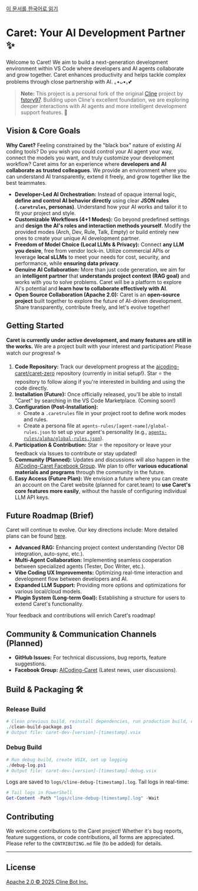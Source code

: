 [이 문서를 한국어로 읽기](./README.md)

# Caret: Your AI Development Partner ✨

Welcome to Caret! We aim to build a next-generation development environment within VS Code where developers and AI agents collaborate and grow together. Caret enhances productivity and helps tackle complex problems through close partnership with AI. ｡•ᴗ•｡💕

> **Note:** This project is a personal fork of the original [Cline](https://github.com/cline/cline) project by [fstory97](https://github.com/fstory97). Building upon Cline's excellent foundation, we are exploring deeper interactions with AI agents and more intelligent development support features. 🌿

## Vision & Core Goals

**Why Caret?** Feeling constrained by the "black box" nature of existing AI coding tools? Do you wish you could control your AI agent your way, connect the models you want, and truly customize your development workflow? Caret aims for an experience where **developers and AI collaborate as trusted colleagues**. We provide an environment where you can understand AI transparently, extend it freely, and grow together like the best teammates.

*   **Developer-Led AI Orchestration:** Instead of opaque internal logic, **define and control AI behavior directly** using clear **JSON rules (`.caretrules`, personas)**. Understand how your AI works and tailor it to fit your project and style.
*   **Customizable Workflows (4+1 Modes):** Go beyond predefined settings and **design the AI's roles and interaction methods yourself**. Modify the provided modes (Arch, Dev, Rule, Talk, Empty) or build entirely new ones to create your unique AI development partner.
*   **Freedom of Model Choice (Local LLMs & Privacy):** Connect **any LLM you desire**, free from vendor lock-in. Utilize commercial APIs or leverage **local sLLMs** to meet your needs for cost, security, and performance, while **ensuring data privacy**.
*   **Genuine AI Collaboration:** More than just code generation, we aim for an **intelligent partner** that **understands project context (RAG goal)** and works with you to solve problems. Caret will be a platform to explore AI's potential and **learn how to collaborate effectively with AI**.
*   **Open Source Collaboration (Apache 2.0):** Caret is an **open-source project** built together to explore the future of AI-driven development. Share transparently, contribute freely, and let's evolve together!

## Getting Started

**Caret is currently under active development, and many features are still in the works.** We are a project built with your interest and participation! Please watch our progress! ☕

1.  **Code Repository:** Track our development progress at the [aicoding-caret/caret-zero](https://github.com/aicoding-caret/caret-zero) repository (currently in initial setup!). Star ⭐ the repository to follow along if you're interested in building and using the code directly.
2.  **Installation (Future):** Once officially released, you'll be able to install "Caret" by searching in the VS Code Marketplace. (Coming soon!)
3.  **Configuration (Post-Installation):**
    *   Create a `.caretrules` file in your project root to define work modes and rules.
    *   Create a persona file at `agents-rules/[agent-name]/global-rules.json` to set up your agent's personality (e.g., [`agents-rules/alpha/global-rules.json`](./agents-rules/alpha/global-rules.json)).
4.  **Participation & Contribution:** Star ⭐ the repository or leave your feedback via Issues to contribute or stay updated!
5.  **Community (Planned):** Updates and discussions will also happen in the [AICoding-Caret Facebook Group](https://facebook.com/groups/aicoding-caret). We plan to offer **various educational materials and programs** through the community in the future.
6.  **Easy Access (Future Plan):** We envision a future where you can create an account on the Caret website (planned for caret.team) to **use Caret's core features more easily**, without the hassle of configuring individual LLM API keys.

## Future Roadmap (Brief)

Caret will continue to evolve. Our key directions include: More detailed plans can be found [here](./caret-docs/plan/Caret%20Project%20Vision%20and%20Development%20Roadmap.md).

*   **Advanced RAG:** Enhancing project context understanding (Vector DB integration, auto-sync, etc.).
*   **Multi-Agent Collaboration:** Implementing seamless cooperation between specialized agents (Tester, Doc Writer, etc.).
*   **Vibe Coding UX Improvements:** Optimizing real-time interaction and development flow between developers and AI.
*   **Expanded LLM Support:** Providing more options and optimizations for various local/cloud models.
*   **Plugin System (Long-term Goal):** Establishing a structure for users to extend Caret's functionality.

Your feedback and contributions will enrich Caret's roadmap!

## Community & Communication Channels (Planned)
*   **GitHub Issues:** For technical discussions, bug reports, feature suggestions.
*   **Facebook Group:** [AICoding-Caret](https://facebook.com/groups/aicoding-caret) (Latest news, user discussions).

## Build & Packaging 🛠️

### Release Build

```powershell
# Clean previous build, reinstall dependencies, run production build, create VSIX
./clean-build-package.ps1
# Output file: caret-dev-[version]-[timestamp].vsix
```

### Debug Build

```powershell
# Run debug build, create VSIX, set up logging
./debug-log.ps1
# Output file: caret-dev-[version]-[timestamp]-debug.vsix
```

Logs are saved to `logs/cline-debug-[timestamp].log`. Tail logs in real-time:

```powershell
# Tail logs in PowerShell
Get-Content -Path "logs/cline-debug-[timestamp].log" -Wait
```

## Contributing

We welcome contributions to the Caret project! Whether it's bug reports, feature suggestions, or code contributions, all forms are appreciated. Please refer to the `CONTRIBUTING.md` file (to be added) for details.

---

## License

[Apache 2.0 © 2025 Cline Bot Inc.](./LICENSE) 